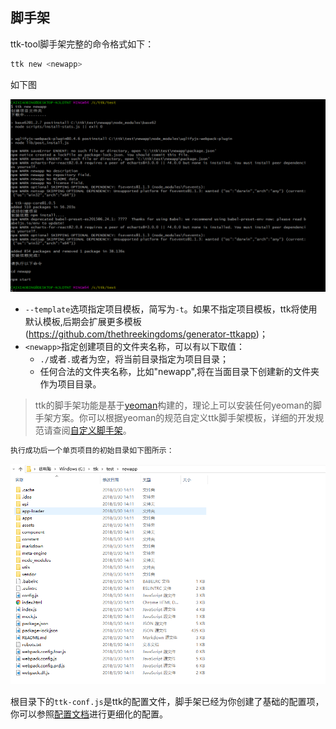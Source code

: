 ## 脚手架

ttk-tool脚手架完整的命令格式如下：
```bash
ttk new <newapp>

```
如下图

![Alt text](/assets/17920902119109153.png)

* `--template`选项指定项目模板，简写为`-t`。如果不指定项目模板，ttk将使用默认模板,后期会扩展更多模板(https://github.com/thethreekingdoms/generator-ttkapp)；
* `<newapp>`指定创建项目的文件夹名称，可以有以下取值：
  * `./`或者`.`或者为空，将当前目录指定为项目目录；
  * 任何合法的文件夹名称，比如"newapp",将在当面目录下创建新的文件夹作为项目目录。

> ttk的脚手架功能是基于[yeoman](http://yeoman.io/)构建的，理论上可以安装任何yeoman的脚手架方案。你可以根据yeoman的规范自定义ttk脚手架模板，详细的开发规范请查阅[自定义脚手架](_advance-scaffold.md)。


```bash
执行成功后一个单页项目的初始目录如下图所示：
```
![Alt text](/assets/17950515105145125.png)


根目录下的`ttk-conf.js`是ttk的配置文件，脚手架已经为你创建了基础的配置项，你可以参照[配置文档](_config.md)进行更细化的配置。
